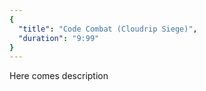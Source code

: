 ```yaml
---
{
  "title": "Code Combat (Cloudrip Siege)",
  "duration": "9:99"
}
---
```


Here comes description
